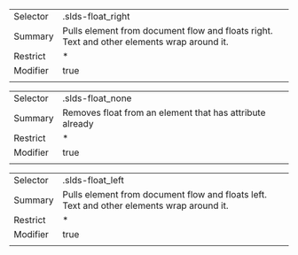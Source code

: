 
|  |  |
|-------|-------|
| Selector | .slds-float_right |
| Summary | Pulls element from document flow and floats right. Text and other elements wrap around it. |
| Restrict | * |
| Modifier | true |
|  |  |


|  |  |
|-------|-------|
| Selector | .slds-float_none |
| Summary | Removes float from an element that has attribute already |
| Restrict | * |
| Modifier | true |
|  |  |


|  |  |
|-------|-------|
| Selector | .slds-float_left |
| Summary | Pulls element from document flow and floats left. Text and other elements wrap around it. |
| Restrict | * |
| Modifier | true |
|  |  |

